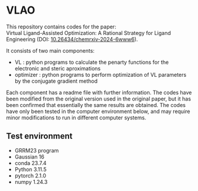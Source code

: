 # VLAO

This repository contains codes for the paper:   
Virtual Ligand-Assisted Optimization: A Rational Strategy for Ligand Engineering (DOI: [10.26434/chemrxiv-2024-6www6](https://chemrxiv.org/engage/chemrxiv/article-details/662856e521291e5d1d87b234)).  

It consists of two main components:
- VL : python programs to calculate the penarty functions for the electronic and steric aproximations
- optimizer : python programs to perform optimization of VL parameters by the conjugate gradient method
  
Each component has a readme file with further information. 
The codes have been modified from the original version used in the original paper, but it has been confirmed that essentially the same results are obtained. 
The codes have only been tested in the computer environment below, and may require minor modifications to run in different computer systems.

## Test environment
- GRRM23 program  
- Gaussian 16
- conda 23.7.4
- Python 3.11.5
- pytorch 2.1.0  
- numpy 1.24.3  

